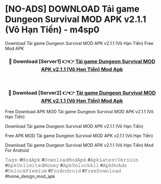 # [NO-ADS] DOWNLOAD Tải game Dungeon Survival MOD APK v2.1.1 (Vô Hạn Tiền) - m4sp0
Download Tải game Dungeon Survival MOD APK v2.1.1 (Vô Hạn Tiền) Free Mod APK

<div align="center">
<h3>🔴 Download [Server1] 👉👉 <a href="https://apk-comot.site?title=Tải_game_Dungeon_Survival_MOD_APK_v2.1.1_(Vô_Hạn_Tiền)">Tải game Dungeon Survival MOD APK v2.1.1 (Vô Hạn Tiền) Mod Apk</a></h3><br>

<h3>🔴 Download [Server2] 👉👉 <a href="https://apk-comot.site?title=Tải_game_Dungeon_Survival_MOD_APK_v2.1.1_(Vô_Hạn_Tiền)">Tải game Dungeon Survival MOD APK v2.1.1 (Vô Hạn Tiền) Mod Apk</a></h3>
</div>


Free Download APK MOD Tải game Dungeon Survival MOD APK v2.1.1 (Vô Hạn Tiền)

Download Tải game Dungeon Survival MOD APK v2.1.1 (Vô Hạn Tiền) 

Free APK MOD Tải game Dungeon Survival MOD APK v2.1.1 (Vô Hạn Tiền) 

Download Tải game Dungeon Survival MOD APK v2.1.1 (Vô Hạn Tiền) Mod For Android

𝚃𝚊𝚐𝚜: #𝙼𝚘𝚍𝙰𝚙𝚔 #𝙳𝚘𝚠𝚗𝚕𝚘𝚊𝚍𝙼𝚘𝚍𝙰𝚙𝚔 #𝙰𝚙𝚔𝙻𝚊𝚝𝚎𝚜𝚝𝚅𝚎𝚛𝚜𝚒𝚘𝚗 #𝙰𝚙𝚔𝚄𝚗𝚕𝚒𝚖𝚒𝚝𝚎𝚍𝙼𝚘𝚗𝚎𝚢 #𝙰𝚙𝚔𝚄𝚗𝚕𝚘𝚌𝚔𝙰𝚕𝚕 #𝙰𝚙𝚔𝙽𝚘𝙰𝚍𝚜 #𝚄𝚗𝚕𝚘𝚌𝚔𝙿𝚛𝚎𝚖𝚒𝚞𝚖 #𝙵𝚘𝚛𝙰𝚗𝚍𝚛𝚘𝚒𝚍 #𝙵𝚛𝚎𝚎𝙳𝚘𝚠𝚗𝚕𝚘𝚊𝚍 #home_design_mod_apk
